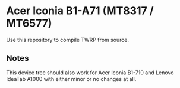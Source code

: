 # Acer Iconia B1-A71 (MT8317 / MT6577)

Use this repository to compile TWRP from source.

## Notes

This device tree should also work for Acer Iconia B1-710 and Lenovo IdeaTab A1000 with either minor or no changes at all.
